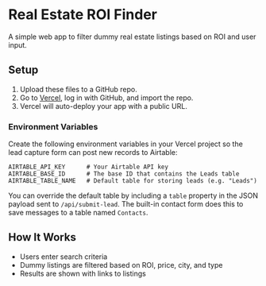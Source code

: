 # Real Estate ROI Finder

A simple web app to filter dummy real estate listings based on ROI and user input.

## Setup

1. Upload these files to a GitHub repo.
2. Go to [Vercel](https://vercel.com), log in with GitHub, and import the repo.
3. Vercel will auto-deploy your app with a public URL.

### Environment Variables

Create the following environment variables in your Vercel project so the lead
capture form can post new records to Airtable:

```
AIRTABLE_API_KEY      # Your Airtable API key
AIRTABLE_BASE_ID      # The base ID that contains the Leads table
AIRTABLE_TABLE_NAME   # Default table for storing leads (e.g. "Leads")
```

You can override the default table by including a `table` property in the JSON
payload sent to `/api/submit-lead`. The built-in contact form does this to save
messages to a table named `Contacts`.

## How It Works

- Users enter search criteria
- Dummy listings are filtered based on ROI, price, city, and type
- Results are shown with links to listings
